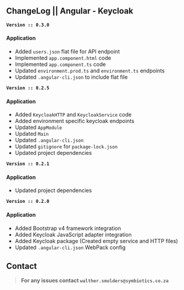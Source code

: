 ## ChangeLog || Angular - Keycloak
**`Version :: 0.3.0`**

#### Application
* 	Added `users.json` flat file for API endpoint
*	Implemented `app.component.html` code
*	Implemented `app.component.ts` code
*	Updated `environment.prod.ts` and `environment.ts` endpoints
*	Updated `.angular-cli.json` to include flat file
	

**`Version :: 0.2.5`**

#### Application
*	Added `KeycloakHTTP` and `KeycloakService` code
*	Added environment specific keycloak endpoints
*	Updated `AppModule`
*	Updated `Main`
*	Updated `.angular-cli.json`
*	Updated `gitignore` for `package-lock.json`
*	Updated project dependencies


**`Version :: 0.2.1`**

#### Application
*	Updated project dependencies


**`Version :: 0.2.0`**

#### Application
*	Added Bootstrap v4 framework integration
*	Added Keycloak JavaScript adapter integration
*	Added Keycloak package (Created empty service and HTTP files)
*	Updated `.angular-cli.json` WebPack config

## Contact
>**For any issues contact `walther.smulders@symbiotics.co.za`**
